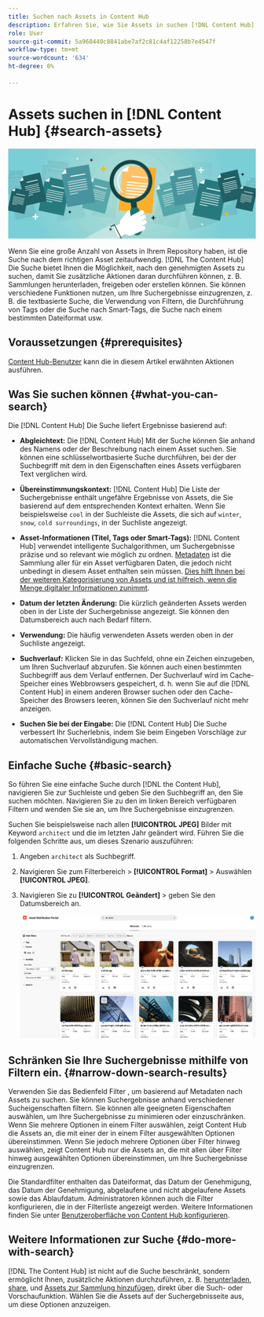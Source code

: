 ```yaml
---
title: Suchen nach Assets in Content Hub
description: Erfahren Sie, wie Sie Assets in suchen [!DNL Content Hub]
role: User
source-git-commit: 5a968440c8841abe7af2c81c4af12258b7e4547f
workflow-type: tm+mt
source-wordcount: '634'
ht-degree: 0%

---
```



# Assets suchen in [!DNL Content Hub] {#search-assets}

![Asset-Bannerbild freigeben](assets/search.png)

Wenn Sie eine große Anzahl von Assets in Ihrem Repository haben, ist die Suche nach dem richtigen Asset zeitaufwendig. [!DNL The Content Hub] Die Suche bietet Ihnen die Möglichkeit, nach den genehmigten Assets zu suchen, damit Sie zusätzliche Aktionen daran durchführen können, z. B. Sammlungen herunterladen, freigeben oder erstellen können. Sie können verschiedene Funktionen nutzen, um Ihre Suchergebnisse einzugrenzen, z. B. die textbasierte Suche, die Verwendung von Filtern, die Durchführung von Tags oder die Suche nach Smart-Tags, die Suche nach einem bestimmten Dateiformat usw.

## Voraussetzungen {#prerequisites}

[Content Hub-Benutzer](deploy-content-hub.md#onboard-content-hub-users) kann die in diesem Artikel erwähnten Aktionen ausführen.

## Was Sie suchen können  {#what-you-can-search}

Die [!DNL Content Hub] Die Suche liefert Ergebnisse basierend auf:

* **Abgleichtext:** Die [!DNL Content Hub] Mit der Suche können Sie anhand des Namens oder der Beschreibung nach einem Asset suchen. Sie können eine schlüsselwortbasierte Suche durchführen, bei der der Suchbegriff mit dem in den Eigenschaften eines Assets verfügbaren Text verglichen wird.

* **Übereinstimmungskontext:** [!DNL Content Hub] Die Liste der Suchergebnisse enthält ungefähre Ergebnisse von Assets, die Sie basierend auf dem entsprechenden Kontext erhalten. Wenn Sie beispielsweise `cool` in der Suchleiste die Assets, die sich auf `winter`, `snow`, `cold surroundings`, in der Suchliste angezeigt.

* **Asset-Informationen (Titel, Tags oder Smart-Tags):** [!DNL Content Hub] verwendet intelligente Suchalgorithmen, um Suchergebnisse präzise und so relevant wie möglich zu ordnen. [Metadaten](#asset-properties.md) ist die Sammlung aller für ein Asset verfügbaren Daten, die jedoch nicht unbedingt in diesem Asset enthalten sein müssen. [Dies hilft Ihnen bei der weiteren Kategorisierung von Assets und ist hilfreich, wenn die Menge digitaler Informationen zunimmt](/help/assets/configure-content-hub-ui-options.md##configure-metadata-search-content-hub).

* **Datum der letzten Änderung:** Die kürzlich geänderten Assets werden oben in der Liste der Suchergebnisse angezeigt. Sie können den Datumsbereich auch nach Bedarf filtern.

* **Verwendung:** Die häufig verwendeten Assets werden oben in der Suchliste angezeigt.

* **Suchverlauf:** Klicken Sie in das Suchfeld, ohne ein Zeichen einzugeben, um Ihren Suchverlauf abzurufen. Sie können auch einen bestimmten Suchbegriff aus dem Verlauf entfernen. Der Suchverlauf wird im Cache-Speicher eines Webbrowsers gespeichert, d. h. wenn Sie auf die [!DNL Content Hub] in einem anderen Browser suchen oder den Cache-Speicher des Browsers leeren, können Sie den Suchverlauf nicht mehr anzeigen.

* **Suchen Sie bei der Eingabe:** Die [!DNL Content Hub] Die Suche verbessert Ihr Sucherlebnis, indem Sie beim Eingeben Vorschläge zur automatischen Vervollständigung machen.

## Einfache Suche {#basic-search}

So führen Sie eine einfache Suche durch [!DNL the Content Hub], navigieren Sie zur Suchleiste und geben Sie den Suchbegriff an, den Sie suchen möchten. Navigieren Sie zu den im linken Bereich verfügbaren Filtern und wenden Sie sie an, um Ihre Suchergebnisse einzugrenzen.

Suchen Sie beispielsweise nach allen **[!UICONTROL JPEG]** Bilder mit Keyword `architect` und die im letzten Jahr geändert wird. Führen Sie die folgenden Schritte aus, um dieses Szenario auszuführen:

1. Angeben `architect` als Suchbegriff.

1. Navigieren Sie zum Filterbereich > **[!UICONTROL Format]** > Auswählen **[!UICONTROL JPEG]**.

1. Navigieren Sie zu **[!UICONTROL Geändert]** > geben Sie den Datumsbereich an.

   ![Grundlegende Suche](assets/basic-search.png)

## Schränken Sie Ihre Suchergebnisse mithilfe von Filtern ein. {#narrow-down-search-results}

Verwenden Sie das Bedienfeld Filter , um basierend auf Metadaten nach Assets zu suchen. Sie können Suchergebnisse anhand verschiedener Sucheigenschaften filtern. Sie können alle geeigneten Eigenschaften auswählen, um Ihre Suchergebnisse zu minimieren oder einzuschränken. Wenn Sie mehrere Optionen in einem Filter auswählen, zeigt Content Hub die Assets an, die mit einer der in einem Filter ausgewählten Optionen übereinstimmen. Wenn Sie jedoch mehrere Optionen über Filter hinweg auswählen, zeigt Content Hub nur die Assets an, die mit allen über Filter hinweg ausgewählten Optionen übereinstimmen, um Ihre Suchergebnisse einzugrenzen.

Die Standardfilter enthalten das Dateiformat, das Datum der Genehmigung, das Datum der Genehmigung, abgelaufene und nicht abgelaufene Assets sowie das Ablaufdatum. Administratoren können auch die Filter konfigurieren, die in der Filterliste angezeigt werden. Weitere Informationen finden Sie unter [Benutzeroberfläche von Content Hub konfigurieren](configure-content-hub-ui-options.md#configure-filters-content-hub).

<!--

<table>
    <tbody>
     <tr>
      <th><strong>Search Predicate</strong></th>
      <th><strong>Description</strong></th>
      <th><strong>Properties</strong></th>
     </tr>
     <tr>
      <td> Campaigns </td>
      <td> Allows you to search using planned activity performed to take any particular action. For example, advertisement campaign run on Ferrari to know the understand the interests of people using number of clicks people perform.</td>
      <td>NA</td>
     </tr>
     <tr>
      <td> Channels </td>
      <td> Helps you to understand the path from where the asset is coming from. For example, web, social media, books, catalog, etc.</td>
      <td>NA</td>
     </tr>
     <tr>
      <td> Region </td>
      <td> Helps you to understand the location where the asset is created. For example, Japan, EMEA, Worldwide, etc.</td>
      <td>NA</td>
     </tr>
     <tr>
      <td> Keywords </td>
      <td> Keyword helps you search using terms or the words that you enter based on the topic. For example, images, low-resolution, etc.</td>
      <td>NA</td>
     </tr>
     <tr>
      <td> Timeframe </td>
      <td> Helps you search assets using timeline. For example, search by year 2024, Q3 2023, etc.</td>
      <td>NA</td>
     </tr>
     <tr>
      <td>File format</td>
      <td>Composition of an asset. The supported assets include image, document, video, printable media, and so on.</td>
      <td>
        <ul>
            <li>[!UICONTROL JPEG]</li> 
            <li>[!UICONTROL Quicktime]</li> 
            <li>[!UICONTROL PNG]</li> 
            <li>[!UICONTROL WebP]</li> 
            <li>[!UICONTROL MP4]</li> 
            <li>[!UICONTROL Plain]</li> 
            <li>[!UICONTROL PDF]</li>
            <li>[!UICONTROL SVG + XML]</li>
        </ul>
      </td>
     </tr>
     <tr>
      <td>Tags</td>
      <td>Tags help you categorize assets that can be browsed and searched more efficiently based on hierarchical taxonomies.</td>
      <td>
        <ul>
            <li>Field label</li>
            <li>Property name</li>
            <li>Path</li>
            <li>Description</li>
        </ul>
      </td>
     </tr>
     <!--<tr>
      <td>Subject</td>
      <td>Classification of assets based on their theme. For example, colorful, hiking, outdoors.</td>
      <td>NA</td>
     </tr>
          <tr>
      <td>Last modified</td>
      <td>Search assets based on their last modification. Specify the date range using the Start date and End date fields.</td>
      <td>
        <ul>
            <li>Range text (From)</li> 
            <li>Range text (To) </li>
        </ul>
      </td>
     </tr>    
     <!--<tr>
      <td>Asset ID</td>
      <td>Unique number that identifies the asset.</td>
      <td>NA</td>
     </tr>
     <tr>
      <td> Colors </td>
      <td> Helps you search assets using colors that are automatically identified in an asset using Adobe's Sensei AI capabilities.</td>
      <td>NA</td>
     </tr>  
    </tbody>
   </table>

-->

## Weitere Informationen zur Suche {#do-more-with-search}

[!DNL The Content Hub] ist nicht auf die Suche beschränkt, sondern ermöglicht Ihnen, zusätzliche Aktionen durchzuführen, z. B. [herunterladen](download-assets-content-hub.md), [share](share-assets-content-hub.md), und [Assets zur Sammlung hinzufügen](collections-content-hub.md), direkt über die Such- oder Vorschaufunktion. Wählen Sie die Assets auf der Suchergebnisseite aus, um diese Optionen anzuzeigen.
